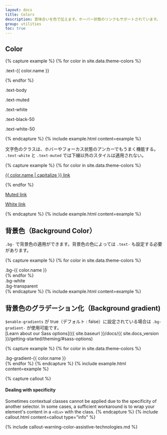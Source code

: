 ```yaml
---
layout: docs
title: Colors
description: 意味合いを色で伝えます。ホーバー状態のリンクもサポートされています。
group: utilities
toc: true
---
```

<!-- ---
layout: docs
title: Colors
description: Convey meaning through color with a handful of color utility classes. Includes support for styling links with hover states, too.
group: utilities
toc: true
--- -->

## Color

{% capture example %}
{% for color in site.data.theme-colors %}
<p class="text-{{ color.name }}{% if color.name == "light" %} bg-dark{% endif %}">.text-{{ color.name }}</p>{% endfor %}
<p class="text-body">.text-body</p>
<p class="text-muted">.text-muted</p>
<p class="text-white bg-dark">.text-white</p>
<p class="text-black-50">.text-black-50</p>
<p class="text-white-50 bg-dark">.text-white-50</p>
{% endcapture %}
{% include example.html content=example %}

<!-- Contextual text classes also work well on anchors with the provided hover and focus states. **Note that the `.text-white` and `.text-muted` class has no additional link styling beyond underline.** -->
文字色のクラスは、ホバーやフォーカス状態のアンカーでもうまく機能する。  
`.text-white` と `.text-muted` では下線以外のスタイルは適用されない。  

{% capture example %}
{% for color in site.data.theme-colors %}
<p><a href="#" class="text-{{ color.name }}{% if color.name == "light" %} bg-dark{% endif %}">{{ color.name | capitalize }} link</a></p>{% endfor %}
<p><a href="#" class="text-muted">Muted link</a></p>
<p><a href="#" class="text-white bg-dark">White link</a></p>
{% endcapture %}
{% include example.html content=example %}

<!-- ## Background color

Similar to the contextual text color classes, easily set the background of an element to any contextual class. Anchor components will darken on hover, just like the text classes. Background utilities **do not set `color`**, so in some cases you'll want to use `.text-*` utilities. -->
## 背景色（Background Color） 
`.bg-` で背景色の適用ができます。背景色の色によっては `.text-` も設定する必要があります。


{% capture example %}
{% for color in site.data.theme-colors %}
<div class="p-3 mb-2 bg-{{ color.name }} {% if color.name == "light" or color.name == "warning" %}text-dark{% else %}text-white{% endif %}">.bg-{{ color.name }}</div>{% endfor %}
<div class="p-3 mb-2 bg-white text-dark">.bg-white</div>
<div class="p-3 mb-2 bg-transparent text-dark">.bg-transparent</div>
{% endcapture %}
{% include example.html content=example %}

<!-- ## Background gradient

When `$enable-gradients` is set to true, you'll be able to use `.bg-gradient-` utility classes. **By default, `$enable-gradients` is disabled and the example below is intentionally broken.** This is done for easier customization from the moment you start using Bootstrap. [Learn about our Sass options]({{ site.baseurl }}/docs/{{ site.docs_version }}/getting-started/theming/#sass-options) to enable these classes and more. -->

## 背景色のグラデーション化（Background gradient)

`$enable-gradients` が true（デフォルト : false）に設定されている場合は `.bg-gradient-` が使用可能です。  
[Learn about our Sass options]({{ site.baseurl }}/docs/{{ site.docs_version }}/getting-started/theming/#sass-options)


{% capture example %}
{% for color in site.data.theme-colors %}
<div class="p-3 mb-2 bg-gradient-{{ color.name }} {% if color.name == "light" or color.name == "warning" %}text-dark{% else %}text-white{% endif %}">.bg-gradient-{{ color.name }}</div>{% endfor %}
{% endcapture %}
{% include example.html content=example %}

{% capture callout %}
#### Dealing with specificity

Sometimes contextual classes cannot be applied due to the specificity of another selector. In some cases, a sufficient workaround is to wrap your element's content in a `<div>` with the class.
{% endcapture %}
{% include callout.html content=callout type="info" %}

{% include callout-warning-color-assistive-technologies.md %}
